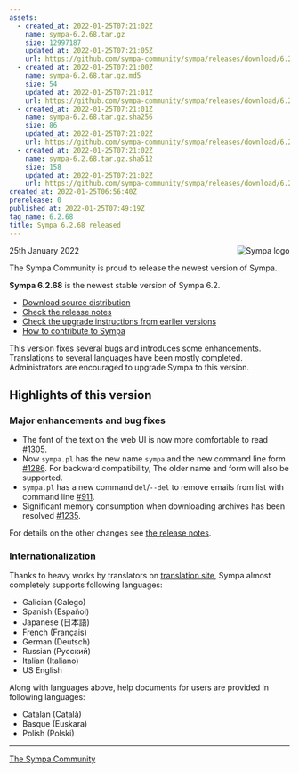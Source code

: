 ```yaml
---
assets:
  - created_at: 2022-01-25T07:21:02Z
    name: sympa-6.2.68.tar.gz
    size: 12997187
    updated_at: 2022-01-25T07:21:05Z
    url: https://github.com/sympa-community/sympa/releases/download/6.2.68/sympa-6.2.68.tar.gz
  - created_at: 2022-01-25T07:21:00Z
    name: sympa-6.2.68.tar.gz.md5
    size: 54
    updated_at: 2022-01-25T07:21:01Z
    url: https://github.com/sympa-community/sympa/releases/download/6.2.68/sympa-6.2.68.tar.gz.md5
  - created_at: 2022-01-25T07:21:01Z
    name: sympa-6.2.68.tar.gz.sha256
    size: 86
    updated_at: 2022-01-25T07:21:02Z
    url: https://github.com/sympa-community/sympa/releases/download/6.2.68/sympa-6.2.68.tar.gz.sha256
  - created_at: 2022-01-25T07:21:02Z
    name: sympa-6.2.68.tar.gz.sha512
    size: 158
    updated_at: 2022-01-25T07:21:02Z
    url: https://github.com/sympa-community/sympa/releases/download/6.2.68/sympa-6.2.68.tar.gz.sha512
created_at: 2022-01-25T06:56:40Z
prerelease: 0
published_at: 2022-01-25T07:49:19Z
tag_name: 6.2.68
title: Sympa 6.2.68 released
---
```


<img align="right" src="https://www.sympa.org/_media/logos/old/sympa_multi_150x121.png" title="Sympa logo"/> 25th January 2022

The Sympa Community is proud to release the newest version of Sympa.

**Sympa 6.2.68** is the newest stable version of Sympa 6.2.

  - [Download source distribution](https://github.com/sympa-community/sympa/releases/download/6.2.68/sympa-6.2.68.tar.gz)
  - [Check the release notes](https://github.com/sympa-community/sympa/blob/6.2.68/NEWS.md)
  - [Check the upgrade instructions from earlier versions](https://sympa-community.github.io/manual/upgrade/notes.html)
  - [How to contribute to Sympa](https://sympa-community.github.io/sympa/CONTRIBUTING.html)

This version fixes several bugs and introduces some enhancements.  Translations to several languages have been mostly completed.  Administrators are encouraged to upgrade Sympa to this version.

Highlights of this version
--------------------------

### Major enhancements and bug fixes

  - The font of the text on the web UI is now more comfortable to read [\#1305](https://github.com/sympa-community/sympa/issues/1305).
  - Now `sympa.pl` has the new name `sympa` and the new command line form [#1286](https://github.com/sympa-community/sympa/pull/1286). For backward compatibility, The older name and form will also be supported.
  - `sympa.pl` has a new command `del`/`--del` to remove emails from list with command line [#911](https://github.com/sympa-community/sympa/pull/911).
  - Significant memory consumption when downloading archives has been resolved [\#1235](https://github.com/sympa-community/sympa/issues/1235).

For details on the other changes see [the release notes](https://github.com/sympa-community/sympa/blob/6.2.68/NEWS.md).

### Internationalization

Thanks to heavy works by translators on [translation site](https://translate.sympa.org), Sympa almost completely supports following languages:

  * Galician (Galego)
  * Spanish (Español)
  * Japanese (日本語)
  * French (Français)
  * German (Deutsch)
  * Russian (Русский)
  * Italian (Italiano)
  * US English

Along with languages above, help documents for users are provided in following languages:

  * Catalan (Català)
  * Basque (Euskara)
  * Polish (Polski)

----

[The Sympa Community](https://sympa-community.github.io)
